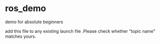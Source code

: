 # ros_demo
demo for absolute beginners

add this file to any existing launch file .Please check whether "topic name" matches yours.

